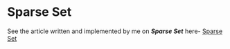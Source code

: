 # Sparse Set

See the article written and implemented by me on ***Sparse Set*** here- [Sparse Set](http://www.geeksforgeeks.org/sparse-set/)
